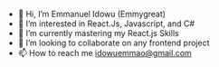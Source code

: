 - 👋 Hi, I’m Emmanuel Idowu (Emmygreat)
- 👀 I’m interested in React.Js, Javascript, and C#
- 🌱 I’m currently mastering my React.js Skills
- 💞️ I’m looking to collaborate on any frontend project
- 📫 How to reach me idowuemmao@gmail.com 

<!---
idowuemmao/idowuemmao is a ✨ special ✨ repository because its `README.md` (this file) appears on your GitHub profile.
You can click the Preview link to take a look at your changes.
--->
